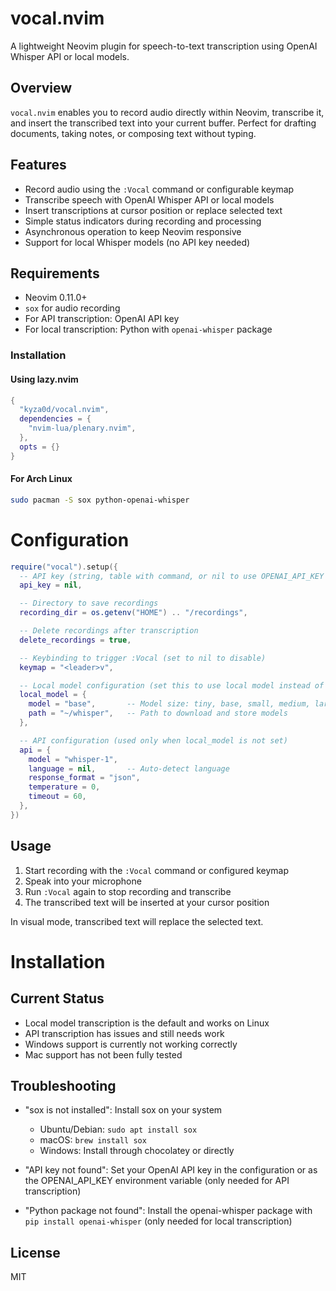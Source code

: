 # vocal.nvim

A lightweight Neovim plugin for speech-to-text transcription using OpenAI Whisper API or local models.

## Overview

`vocal.nvim` enables you to record audio directly within Neovim, transcribe it, and insert the transcribed text into your current buffer. Perfect for drafting documents, taking notes, or composing text without typing.

## Features

- Record audio using the `:Vocal` command or configurable keymap
- Transcribe speech with OpenAI Whisper API or local models
- Insert transcriptions at cursor position or replace selected text
- Simple status indicators during recording and processing
- Asynchronous operation to keep Neovim responsive
- Support for local Whisper models (no API key needed)

## Requirements

- Neovim 0.11.0+
- `sox` for audio recording
- For API transcription: OpenAI API key
- For local transcription: Python with `openai-whisper` package


### Installation

#### Using lazy.nvim

```lua
{
  "kyza0d/vocal.nvim",
  dependencies = {
    "nvim-lua/plenary.nvim",
  },
  opts = {}
}
```

#### For Arch Linux

```sh
sudo pacman -S sox python-openai-whisper
```


# Configuration
```lua
require("vocal").setup({
  -- API key (string, table with command, or nil to use OPENAI_API_KEY env var)
  api_key = nil,

  -- Directory to save recordings
  recording_dir = os.getenv("HOME") .. "/recordings",

  -- Delete recordings after transcription
  delete_recordings = true,

  -- Keybinding to trigger :Vocal (set to nil to disable)
  keymap = "<leader>v",

  -- Local model configuration (set this to use local model instead of API)
  local_model = {
    model = "base",       -- Model size: tiny, base, small, medium, large
    path = "~/whisper",   -- Path to download and store models
  },

  -- API configuration (used only when local_model is not set)
  api = {
    model = "whisper-1",
    language = nil,       -- Auto-detect language
    response_format = "json",
    temperature = 0,
    timeout = 60,
  },
})
```

## Usage

1. Start recording with the `:Vocal` command or configured keymap
2. Speak into your microphone
3. Run `:Vocal` again to stop recording and transcribe
4. The transcribed text will be inserted at your cursor position

In visual mode, transcribed text will replace the selected text.

# Installation


## Current Status

- Local model transcription is the default and works on Linux
- API transcription has issues and still needs work
- Windows support is currently not working correctly
- Mac support has not been fully tested

## Troubleshooting

- "sox is not installed": Install sox on your system
  - Ubuntu/Debian: `sudo apt install sox`
  - macOS: `brew install sox`
  - Windows: Install through chocolatey or directly

- "API key not found": Set your OpenAI API key in the configuration or
  as the OPENAI_API_KEY environment variable (only needed for API transcription)

- "Python package not found": Install the openai-whisper package with
  `pip install openai-whisper` (only needed for local transcription)

## License

MIT
